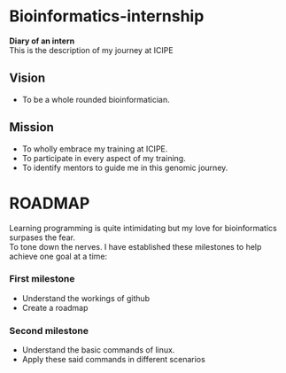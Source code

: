 # Bioinformatics-internship
**Diary of an intern**  
This is the description of my journey at ICIPE  
## **Vision**  
* To be a whole rounded bioinformatician.  
## **Mission**  
* To wholly embrace my training at ICIPE.  
* To participate in every aspect of my training.  
* To identify mentors to guide me in this genomic journey.  
# ROADMAP  
Learning programming is quite intimidating but my love for bioinformatics surpases the fear.  
To tone down the nerves. I have established these milestones to help achieve one goal at a time:  
### First milestone  
* Understand the workings of github  
* Create a roadmap  
### Second milestone  
* Understand the basic commands of linux.  
* Apply these said commands in different scenarios
